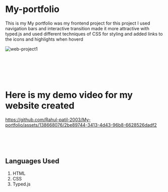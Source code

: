 # My-portfolio

This is my My portfolio was my frontend project for this project I used navigation bars and interactive transition made it more attractive with typed.js and used different techniques of CSS for styling and added links to the icons and highlights when hoverd


![web-project1](https://github.com/Rahul-patil-2003/My-portfolio/assets/138668076/11a1ce70-c910-4e94-bca5-64bfa5c99aa5)


<br>
<br>
<br>
<br>
<h1>Here is my demo video for my website created</h1>

https://github.com/Rahul-patil-2003/My-portfolio/assets/138668076/2be89744-3413-4d43-96b8-6628526dadf2


<br>
<br>
<br>


<html>
  <h2>Languages Used</h2>
  <ol>
    <li>HTML</li>
    <li>CSS</li>
    <li>Typed.js</li>
  </ol>
</html>
